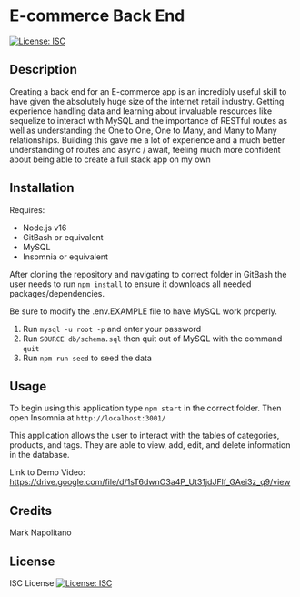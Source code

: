 # E-commerce Back End
[![License: ISC](https://img.shields.io/badge/License-ISC-blue.svg)](https://opensource.org/licenses/ISC)

## Description

Creating a back end for an E-commerce app is an incredibly useful skill to have given the absolutely huge size of the internet retail industry. Getting experience handling data and learning about invaluable resources like sequelize to interact with MySQL and the importance of RESTful routes as well as understanding the One to One, One to Many, and Many to Many relationships. Building this gave me a lot of experience and a much better understanding of routes and async / await, feeling much more confident about being able to create a full stack app on my own

## Installation

Requires:
* Node.js v16
* GitBash or equivalent
* MySQL
* Insomnia or equivalent

After cloning the repository and navigating to correct folder in GitBash the user needs to run `npm install` to ensure it downloads all needed packages/dependencies.

Be sure to modify the .env.EXAMPLE file to have MySQL work properly.

1. Run `mysql -u root -p` and enter your password
2. Run `SOURCE db/schema.sql` then quit out of MySQL with the command `quit`
3. Run `npm run seed` to seed the data


## Usage

To begin using this application type `npm start` in the correct folder.
Then open Insomnia at `http://localhost:3001/`

This application allows the user to interact with the tables of categories, products, and tags. They are able to view, add, edit, and delete information in the database.

Link to Demo Video: 
https://drive.google.com/file/d/1sT6dwnO3a4P_Ut31jdJFlf_GAei3z_q9/view


## Credits

Mark Napolitano

## License

ISC License 
[![License: ISC](https://img.shields.io/badge/License-ISC-blue.svg)](https://opensource.org/licenses/ISC)
